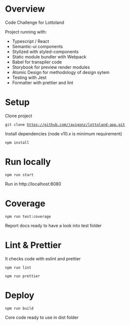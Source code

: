 # Overview

Code Challenge for Lottoland

Project running with: 
  - Typescript / React
  - Semantic-ui components
  - Stylized with styled-components
  - Static module bundler with Webpack
  - Babel for transpiler code
  - Storybook for preview render modules
  - Atomic Design for methodology of design sytem
  - Testing with Jest
  - Formatter with prettier and lint

# Setup

Clone project

<code>git clone https://github.com/javigonz/lottoland-app.git</code>

Install dependencies (node v10.x is minimum requirement)

<code>npm install</code>

# Run locally

<code>npm run start</code>

Run in http://localhost:8080

# Coverage

<code>npm run test:coverage</code>

Report docs ready to have a look into test folder

# Lint & Prettier

It checks code with eslint and prettier

<code>npm run lint</code>

<code>npm run prettier</code>

# Deploy

<code>npm run build</code>

Core code ready to use in dist folder



